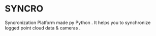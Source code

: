 # SYNCRO
Syncronization Platform made py Python .
It helps you to synchronize logged point cloud data & cameras .

